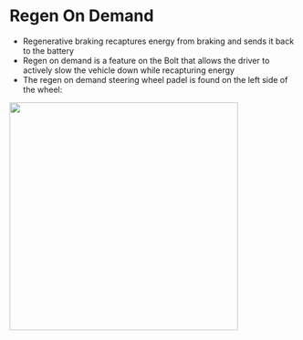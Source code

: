 # Regen On Demand
 *  Regenerative braking recaptures energy from braking and sends it back to the battery
 *  Regen on demand is a feature on the Bolt that allows the driver to actively slow the vehicle down while recapturing energy
 *  The regen on demand steering wheel padel is found on the left side of the wheel:
<img src="https://login.qualtrics.com/ControlPanel/Graphic.php?IM=IM_e3sM8w6mdcdaepf" width="400" />
